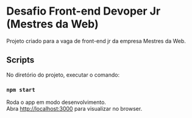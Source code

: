 # Desafio Front-end Devoper Jr (Mestres da Web)

Projeto criado para a vaga de front-end jr da empresa Mestres da Web.

## Scripts

No diretório do projeto, executar o comando:

### `npm start`

Roda o app em modo desenvolvimento.\
Abra [http://localhost:3000](http://localhost:3000) para visualizar no browser.
